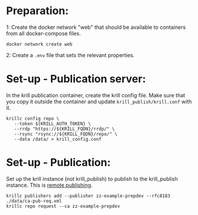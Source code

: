 Preparation:
============

1: Create the docker network "web" that should be available to containers from
all docker-compose files.

```
docker network create web
```

2: Create a `.env` file that sets the relevant properties.

Set-up - Publication server:
============================

In the krill publication container, create the krill config file. Make sure that
you copy it outside the container and update `krill_publish/krill.conf` with it.
```
krillc config repo \
   --token ${KRILL_AUTH_TOKEN} \
   --rrdp "https://${KRILL_FQDN}/rrdp/" \
   --rsync "rsync://${KRILL_FQDN}/repo/" \
   --data /data/ > krill_config.conf
```

Set-up - Publication:
=====================

Set up the krill instance (not krill_publish) to publish to the krill_publish
instance. This is [remote publishing](https://rpki.readthedocs.io/en/latest/krill/remote-publishing.html#doc-krill-remote-publishing).

```
krillc publishers add --publisher zz-example-prepdev --rfc8183 ./data/ca-pub-req.xml
krillc repo request --ca zz-example-prepdev
```
